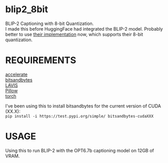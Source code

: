 # blip2_8bit
BLIP-2 Captioning with 8-bit Quantization. \
I made this before HuggingFace had integrated the BLIP-2 model. Probably better to use [their implementation](https://huggingface.co/docs/transformers/main/model_doc/blip-2) now, which supports their 8-bit quantization.

# REQUIREMENTS
[accelerate](https://github.com/huggingface/accelerate) \
[bitsandbytes](https://github.com/TimDettmers/bitsandbytes) \
[LAVIS](https://github.com/salesforce/LAVIS) \
[Pillow](https://github.com/python-pillow/Pillow) \
[torch](https://pytorch.org/)

I've been using this to install bitsandbytes for the current version of CUDA (XX.X): \
`pip install -i https://test.pypi.org/simple/ bitsandbytes-cudaXXX`

# USAGE
Using this to run BLIP-2 with the OPT6.7b captioning model on 12GB of VRAM.
